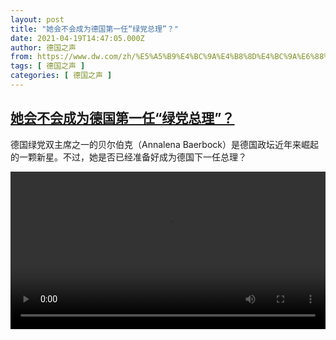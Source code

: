 ```yaml
---
layout: post
title: "她会不会成为德国第一任“绿党总理”？"
date: 2021-04-19T14:47:05.000Z
author: 德国之声
from: https://www.dw.com/zh/%E5%A5%B9%E4%BC%9A%E4%B8%8D%E4%BC%9A%E6%88%90%E4%B8%BA%E5%BE%B7%E5%9B%BD%E7%AC%AC%E4%B8%80%E4%BB%BB%E2%80%9C%E7%BB%BF%E5%85%9A%E6%80%BB%E7%90%86%E2%80%9D%EF%BC%9F/a-57254366
tags: [ 德国之声 ]
categories: [ 德国之声 ]
---
```

<!--1618843625000-->
[她会不会成为德国第一任“绿党总理”？](https://www.dw.com/zh/%E5%A5%B9%E4%BC%9A%E4%B8%8D%E4%BC%9A%E6%88%90%E4%B8%BA%E5%BE%B7%E5%9B%BD%E7%AC%AC%E4%B8%80%E4%BB%BB%E2%80%9C%E7%BB%BF%E5%85%9A%E6%80%BB%E7%90%86%E2%80%9D%EF%BC%9F/a-57254366)
------

<div>
<p>德国绿党双主席之一的贝尔伯克（Annalena Baerbock）是德国政坛近年来崛起的一颗新星。不过，她是否已经准备好成为德国下一任总理？</small></p><video src="https://tvdownloaddw-a.akamaihd.net/dwtv_video/flv/vdt_zh/2021/bchi210419_001_baerbock_01v_sd_sor.mp4" controls style="width:100%"></video>
</div>
